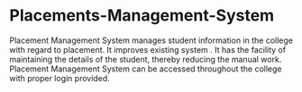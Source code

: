 # Placements-Management-System
Placement Management System manages student information in the college with regard to placement. It improves existing system . It has the facility of maintaining the details of the student, thereby reducing the manual work. Placement Management System can be accessed throughout the college with proper login provided.
